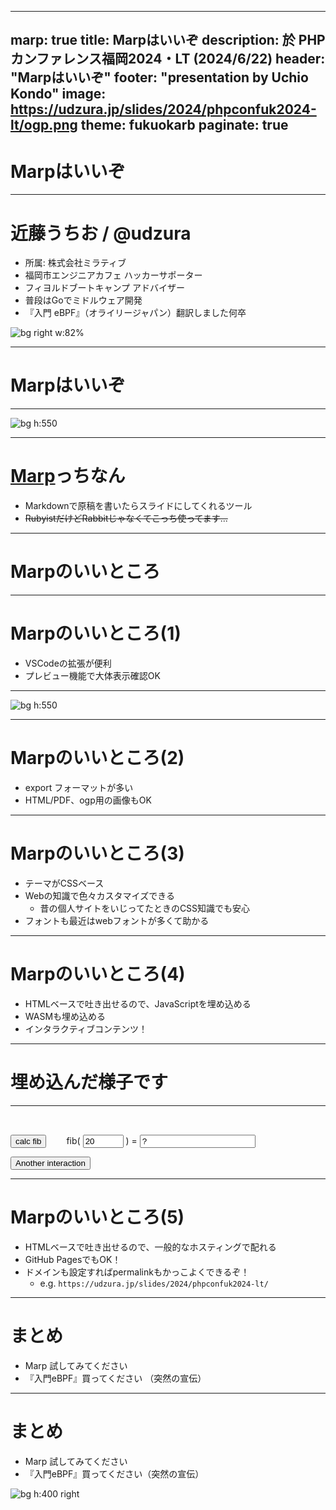----
marp: true
title: Marpはいいぞ
description: 於 PHPカンファレンス福岡2024・LT (2024/6/22)
header: "Marpはいいぞ"
footer: "presentation by Uchio Kondo"
image: https://udzura.jp/slides/2024/phpconfuk2024-lt/ogp.png
theme: fukuokarb
paginate: true
----

<!--
_class: hero
-->

# Marpはいいぞ

----
<!--
class: profile
style: section.profile ul { width: 110% }
-->

# 近藤うちお / @udzura

- 所属: 株式会社ミラティブ
- 福岡市エンジニアカフェ
ハッカーサポーター
- フィヨルドブートキャンプ
アドバイザー
- 普段はGoでミドルウェア開発
- 『入門 eBPF』（オライリージャパン）翻訳しました何卒

![bg right w:82%](./profile2.png)

----

<!--
_class: hero
-->

# Marpはいいぞ

----

<!--
_class: hero
-->

![bg h:550](./title.png)

----

<!--
_class: hero
-->

# [Marp](https://marpit.marp.app/)っちなん

- Markdownで原稿を書いたらスライドにしてくれるツール
- <s>RubyistだけどRabbitじゃなくてこっち使ってます...</s>

----

<!--
_class: hero
-->

# Marpのいいところ

----

<!--
_class: hero
-->

# Marpのいいところ(1)

- VSCodeの拡張が便利
- プレビュー機能で大体表示確認OK

----

<!--
_class: hero
-->

![bg h:550](./vscode.png)

----

<!--
_class: hero
-->

# Marpのいいところ(2)

- export フォーマットが多い
- HTML/PDF、ogp用の画像もOK

----

<!--
_class: hero
-->

# Marpのいいところ(3)

- テーマがCSSベース
- Webの知識で色々カスタマイズできる
  - 昔の個人サイトをいじってたときのCSS知識でも安心
- フォントも最近はwebフォントが多くて助かる

----

<!--
_class: hero
-->

# Marpのいいところ(4)

- HTMLベースで吐き出せるので、JavaScriptを埋め込める
- WASMも埋め込める
- インタラクティブコンテンツ！

----

<!--
_class: hero
style: button { font-size: 36pt; } 
-->

<h1 id="myTitle">埋め込んだ様子です</h1>

<script type="text/javascript">
  window.fire = function(e) {
    WebAssembly.instantiateStreaming(fetch("./fib.wasm"), {})
      .then(function (o) {
        let value = document.getElementById("myValue").value;
        let answer = o.instance.exports.fib(parseInt(value));
        document.getElementById("myAnswer").style.backgroundColor = "#ffff00";
        document.getElementById("myAnswer").value = answer;
        // alert("answer: fib(" + value + ") = " + answer.toString());
      }
    );    
  };
  window.fire2 = function(e) {
    document.getElementById("myTitle").style.color = "#777BB3";
  };
  console.log("done load function");
</script>

<hr />

<br>

<button onclick="fire();">calc fib</button> 　　fib( <input id="myValue" type="text" value="20" size="5"> ) = <input id="myAnswer" type="text" value="?">
<br>

<button onclick="fire2();">Another interaction</button>

----

<!--
_class: hero
-->

# Marpのいいところ(5)

- HTMLベースで吐き出せるので、一般的なホスティングで配れる
- GitHub PagesでもOK！
- ドメインも設定すればpermalinkもかっこよくできるぞ！
  - e.g. `https://udzura.jp/slides/2024/phpconfuk2024-lt/`

----

<!--
_class: hero
-->

# まとめ

* Marp 試してみてください
* 『入門eBPF』買ってください
（突然の宣伝）

----

<!--
_class: hero
-->

# まとめ

- Marp 試してみてください
- 『入門eBPF』買ってください（突然の宣伝）

![bg h:400 right](./book.png)
